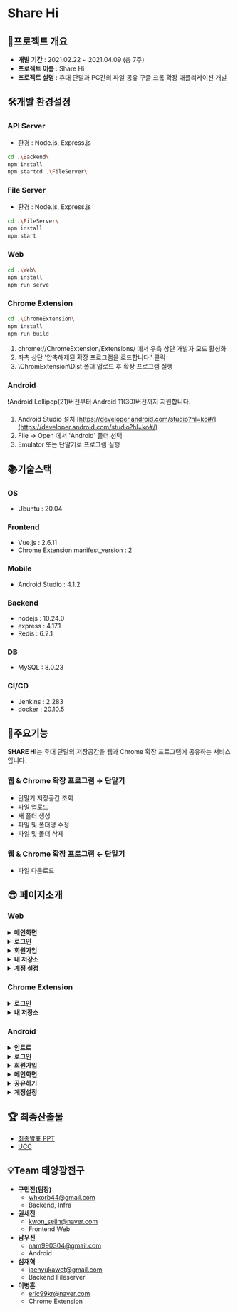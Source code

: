 # Share Hi

## 📃프로젝트 개요


- **개발 기간** : 2021.02.22 ~ 2021.04.09 (총 7주)
- **프로젝트 이름** : Share Hi
- **프로젝트 설명** :  휴대 단말과 PC간의 파일 공유 구글 크롬 확장 애플리케이션 개발

## 🛠개발 환경설정


### API Server

- 환경 : Node.js, Express.js

```bash
cd .\Backend\
npm install
npm startcd .\FileServer\
```

### File Server

- 환경 : Node.js, Express.js

```bash
cd .\FileServer\
npm install
npm start
```

### Web

```bash
cd .\Web\
npm install
npm run serve
```

### Chrome Extension

```bash
cd .\ChromeExtension\
npm install
npm run build
```

1. chrome://ChromeExtension/Extensions/ 에서 우측 상단 개발자 모드 활성화
2. 좌측 상단 '압축해제된 확장 프로그램을 로드합니다.' 클릭
3. \ChromExtension\Dist 폴더 업로드 후 확장 프로그램 실행

### Android

❗Android Lollipop(21)버전부터 Android 11(30)버전까지 지원합니다.

1. Android Studio 설치
[https://developer.android.com/studio?hl=ko#/](https://developer.android.com/studio?hl=ko#/)
2. File → Open 에서 'Android' 폴더 선택
3. Emulator 또는 단말기로 프로그램 실행

## 📚기술스택

### OS

- Ubuntu : 20.04

### Frontend

- Vue.js : 2.6.11
- Chrome Extension manifest_version : 2

### Mobile

- Android Studio : 4.1.2

### Backend

- nodejs : 10.24.0
- express : 4.17.1
- Redis : 6.2.1

### DB

- MySQL : 8.0.23

### CI/CD

- Jenkins : 2.283
- docker : 20.10.5

## 📌주요기능


 **SHARE HI**는 휴대 단말의 저장공간을 웹과 Chrome 확장 프로그램에 공유하는 서비스입니다. 

### 웹 & Chrome 확장 프로그램 → 단말기

- 단말기 저장공간 조회
- 파일 업로드
- 새 폴더 생성
- 파일 및 폴더명 수정
- 파일 및 폴더 삭제

### 웹 & Chrome 확장 프로그램 ← 단말기

- 파일 다운로드

## 😎 페이지소개


### Web


<details>
    <summary><strong>메인화면</strong></summary>

![Images/ReadMe/Web/Web_Main_1.png](Images/ReadMe/Web/Web_Main_1.png)

![Images/ReadMe/Web/Web_Main_2.png](Images/ReadMe/Web/Web_Main_2.png)

![Images/ReadMe/Web/Web_Main_3.png](Images/ReadMe/Web/Web_Main_3.png)

![Images/ReadMe/Web/Web_Main_4.png](Images/ReadMe/Web/Web_Main_4.png)
</details>


<details>
    <summary><strong>로그인</strong></summary>
    
![Images/ReadMe/Web/Web_Login.png](Images/ReadMe/Web/Web_Login.png)

**비밀번호 찾기**

![Images/ReadMe/Web/Web_FindPassword.png](Images/ReadMe/Web/Web_FindPassword.png)
</details>


<details>
    <summary><strong>회원가입</strong></summary>
    
![Images/ReadMe/Web/Web_SignUp.png](Images/ReadMe/Web/Web_SignUp.png)

**이메일 인증**

![Images/ReadMe/Web/Web_SignUp_CheckEmail.png](Images/ReadMe/Web/Web_SignUp_CheckEmail.png)
</details>


<details>
    <summary><strong>내 저장소</strong></summary>
    
![Images/ReadMe/Web/Web_MyDevice.png](Images/ReadMe/Web/Web_MyDevice.png)

**저장소 조회**

![Images/ReadMe/Web/Web_MyDevice_2.png](Images/ReadMe/Web/Web_MyDevice_2.png)

![Images/ReadMe/Web/Web_MyDevice_3.png](Images/ReadMe/Web/Web_MyDevice_3.png)

**파일 및 폴더 이름 변경**

![Images/ReadMe/Web/Web_MyDevice_ChangeName.png](Images/ReadMe/Web/Web_MyDevice_ChangeName.png)

**파일 및 폴더 삭제**

![Images/ReadMe/Web/Web_MyDevice_Delete.png](Images/ReadMe/Web/Web_MyDevice_Delete.png)

**파일 업로드**

![Images/ReadMe/Web/Web_MyDevice_Upload.png](Images/ReadMe/Web/Web_MyDevice_Upload.png)
</details>


<details>
    <summary><strong>계정 설정</strong></summary>
    
![Images/ReadMe/Web/Web_Setting_Profile.png](Images/ReadMe/Web/Web_Setting_Profile.png)

**비밀번호 변경**

![Images/ReadMe/Web/Web_Setting_ChangePassword.png](Images/ReadMe/Web/Web_Setting_ChangePassword.png)

**회원 탈퇴**

![Images/ReadMe/Web/Web_Setting_Out.png](Images/ReadMe/Web/Web_Setting_Out.png)

**팔로워 관리**

![Images/ReadMe/Web/Web_Setting_Follower.png](Images/ReadMe/Web/Web_Setting_Follower.png)
</details>
   

### Chrome Extension


<details>
    <summary><strong>로그인</strong></summary>
    
![Images/ReadMe/ChromeExtension/Extension_Login.png](Images/ReadMe/ChromeExtension/Extension_Login.png)
</details>


<details>
    <summary><strong>내 저장소</strong></summary>
    
![Images/ReadMe/ChromeExtension/Extension_MyDevice.png](Images/ReadMe/ChromeExtension/Extension_MyDevice.png)

**저장소 조회**

![Images/ReadMe/ChromeExtension/Extension_MyDevice_FileList.png](Images/ReadMe/ChromeExtension/Extension_MyDevice_FileList.png)

**동작 옵션(우측 마우스 클릭)**

![Images/ReadMe/ChromeExtension/Extension_MyDevice_FileOption.png](Images/ReadMe/ChromeExtension/Extension_MyDevice_FileOption.png)

**계정 옵션**

![Images/ReadMe/ChromeExtension/Extension_Option.png](Images/ReadMe/ChromeExtension/Extension_Option.png)

**파일 및 폴더 이름 변경**

![Images/ReadMe/ChromeExtension/Extension_MyDevice_ChangeName.png](Images/ReadMe/ChromeExtension/Extension_MyDevice_ChangeName.png)

**파일 및 폴더 삭제**

![Images/ReadMe/ChromeExtension/Extension_MyDevice_Delete.png](Images/ReadMe/ChromeExtension/Extension_MyDevice_Delete.png)

**파일 업로드**

![Images/ReadMe/ChromeExtension/Extension_MyDevice_Upload.png](Images/ReadMe/ChromeExtension/Extension_MyDevice_Upload.png)
</details>

    

### Android

<details>
    <summary><strong>인트로</strong></summary>
    
![Images/ReadMe/Android/Android_Intro.jpg](Images/ReadMe/Android/Android_Intro.jpg)
</details>


<details>
    <summary><strong>로그인</strong></summary>
    
![Images/ReadMe/Android/Android_Login.jpg](Images/ReadMe/Android/Android_Login.jpg)
</details>


<details>
    <summary><strong>회원가입</strong></summary>
    
![Images/ReadMe/Android/Android_SignUp.jpg](Images/ReadMe/Android/Android_SignUp.jpg)

**이메일 인증**

![Images/ReadMe/Android/Android_SignUp_CheckEmail.jpg](Images/ReadMe/Android/Android_SignUp_CheckEmail.jpg)
</details>


<details>
    <summary><strong>메인화면</strong></summary>
    
![Images/ReadMe/Android/Android_Main.jpg](Images/ReadMe/Android/Android_Main.jpg)
</details>


<details>
    <summary><strong>공유하기</strong></summary>
    
![Images/ReadMe/Android/Android_Send.jpg](Images/ReadMe/Android/Android_Send.jpg)

**폴더 리스트 조회**

![Images/ReadMe/Android/Android_Send_FileList.jpg](Images/ReadMe/Android/Android_Send_FileList.jpg)

**새 폴더 생성**

![Images/ReadMe/Android/Android_Send_NewFolder.jpg](Images/ReadMe/Android/Android_Send_NewFolder.jpg)

**공유할 폴더 선택 결과**

![Images/ReadMe/Android/Android_Send_ChoicedFolder.jpg](Images/ReadMe/Android/Android_Send_ChoicedFolder.jpg)

**공유 전 기기 별명 지정**

![Images/ReadMe/Android/Android_Send_Name.jpg](Images/ReadMe/Android/Android_Send_Name.jpg)

**공유 중 화면**

![Images/ReadMe/Android/Android_Send_Share.jpg](Images/ReadMe/Android/Android_Send_Share.jpg)

**서버와 연결이 끊겼을 때 알림**

![Images/ReadMe/Android/Android_Send_Fail.jpg](Images/ReadMe/Android/Android_Send_Fail.jpg)

**파일 받을 때 Notification**

![Images/ReadMe/Android/Android_Send_Notification.jpg](Images/ReadMe/Android/Android_Send_Notification.jpg)
</details>

<details>
    <summary><strong>계정설정</strong></summary>
    
![Images/ReadMe/Android/Android_Setting.jpg](Images/ReadMe/Android/Android_Setting.jpg)

**이미지 변경**

![Images/ReadMe/Android/Android_Setting_Image.jpg](Images/ReadMe/Android/Android_Setting_Image.jpg)

**비밀번호 변경**

![Images/ReadMe/Android/Android_Setting_ChangePassword.jpg](Images/ReadMe/Android/Android_Setting_ChangePassword.jpg)

**로그아웃 알림**

![Images/ReadMe/Android/Android_Setting_SignOut.jpg](Images/ReadMe/Android/Android_Setting_SignOut.jpg)

**회원탈퇴 알림**

![Images/ReadMe/Android/Android_Setting_Out.jpg](Images/ReadMe/Android/Android_Setting_Out.jpg)
</details>
    

## 🏆 최종산출물


- [최종발표 PPT](https://drive.google.com/file/d/1quUGWp0eOrOnWuBvGIO5JuwenwlJiyC_/view?usp=sharing)
- [UCC](https://youtu.be/25BzwXkryw4)

## 💡Team 태양광전구


- **구민진(팀장)**
    - [whxorb44@gmail.com](mailto:whxorb44@gmail.com)
    - Backend, Infra
- **권세진**
    - [kwon_sejin@naver.com](mailto:kwon_sejin@naver.com)
    - Frontend Web
- **남우진**
    - [nam990304@gmail.com](mailto:nam990304@gmail.com)
    - Android
- **심재혁**
    - [jaehyukawot@gmail.com](mailto:jaehyukawot@gmail.com)
    - Backend Fileserver
- **이병훈**
    - [eric99kr@naver.com](mailto:eric99kr@naver.com)
    - Chrome Extension